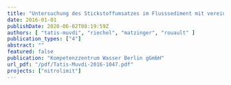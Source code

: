 ```yaml
---
title: "Untersuchung des Stickstoffumsatzes im Flusssediment mit vereinfachten Modellansätzen. NITROLIMIT 2, Gemeinsamer Ergebnisbericht, Kapitel 2.3.2"
date: 2016-01-01
publishDate: 2020-06-02T08:19:59Z
authors: [ "tatis-muvdi", "riechel", "matzinger", "rouault" ]
publication_types: ["4"]
abstract: ""
featured: false
publication: "Kompetenzzentrum Wasser Berlin gGmbH"
url_pdf: "/pdf/Tatis-Muvdi-2016-1047.pdf"
projects: ["nitrolimit"]
---
```


